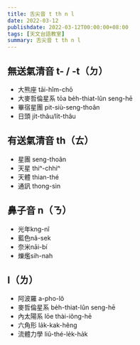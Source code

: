 ```yaml
---
title: 舌尖音 t th n l
date: 2022-03-12
publishdate: 2022-03-12T00:00:00+08:00
tags: [天文台語教室]
summary: 舌尖音 t th n l
---
```


## 無送氣清音 t- / -t（ㄉ）
- 大熊座 tāi-hîm-chō
- 大麥哲倫星系 tōa be̍h-thiat-lûn seng-hē
- 畢宿星團 pit-siù-seng-thoân
- 日頭 ji̍t-thâu/li̍t-thâu

## 有送氣清音 th（ㄊ）
- 星團 seng-thoân
- 天星 thiⁿ-chhiⁿ
- 天體 thian-thé
- 通訊 thong-sìn

## 鼻子音 n（ㄋ）
- 光年kng-nî
- 藍色nâ-sek
- 奈米nāi-bí
- 爍爁sih-nah

## l（ㄌ）
- 阿波羅 a-pho-lô
- 麥哲倫星系 be̍h-thiat-lûn seng-hē
- 內太陽系 lōe thài-iông-hē
- 六角形 la̍k-kak-hêng
- 流體力學 liû-thé-le̍k-ha̍k
